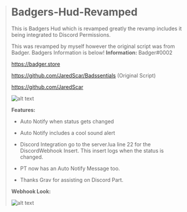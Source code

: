 > # Badgers-Hud-Revamped
> This is Badgers Hud which is revamped greatly the revamp includes it being integrated to Discord Permissions.
> 
> 
> This was revamped by myself however the original script was from Badger. Badgers Information is below!
> **Information:**
> Badger#0002
> 
> https://badger.store
> 
> https://github.com/JaredScar/Badssentials (Original Script) 
> 
> https://github.com/JaredScar
> 
> 
> ![alt text](https://cdn.discordapp.com/attachments/707792578141225052/796786839225761852/unknown.png)
> 
> **Features:** 
> - Auto Notify when status gets changed
> - Auto Notify includes a cool sound alert
> - Discord Integration go to the server.lua line 22 for the DiscordWebhook Insert. This insert logs when the status is changed. 
> - PT now has an Auto Notify Message too.
> 
> 
> - Thanks Grav for assisting on Discord Part. 
> 
> **Webhook Look:**
> 
>
> ![alt text](https://cdn.discordapp.com/attachments/797880155430584331/797884545361117214/unknown.png)
